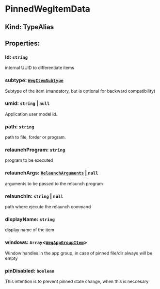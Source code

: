 # **PinnedWegItemData**

## **Kind: TypeAlias**

## **Properties**:

### id: `string`

internal UUID to differentiate items

### subtype: [`WegItemSubtype`](./WegItemSubtype)

Subtype of the item (mandatory, but is optional for backward compatibility)

### umid: `string` | `null`

Application user model id.

### path: `string`

path to file, forder or program.

### relaunchProgram: `string`

program to be executed

### relaunchArgs: [`RelaunchArguments`](./RelaunchArguments) | `null`

arguments to be passed to the relaunch program

### relaunchIn: `string` | `null`

path where ejecute the relaunch command

### displayName: `string`

display name of the item

### windows: `Array`<[`WegAppGroupItem`](./WegAppGroupItem)>

Window handles in the app group, in case of pinned file/dir always will be empty

### pinDisabled: `boolean`

This intention is to prevent pinned state change, when this is neccesary
